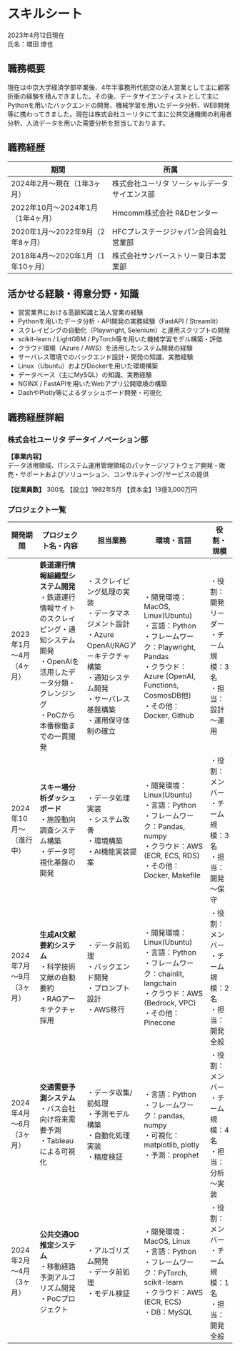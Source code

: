# スキルシート

2023年4月12日現在  
氏名：増田 燎也

## 職務概要

現在は中京大学経済学部卒業後、4年半事務所代航空の法人営業として主に顧客折衝の経験を積んできました。その後、データサイエンティストとして主にPythonを用いたバックエンドの開発、機械学習を用いたデータ分析、WEB開発等に携わってきました。現在は株式会社ユーリタにて主に公共交通機関の利用者分析、人流データを用いた需要分析を担当しております。

## 職務経歴

| 期間 | 所属 |
|------|------|
| 2024年2月～現在（1年3ヶ月） | 株式会社ユーリタ ソーシャルデータサイエンス部 |
| 2022年10月～2024年1月（1年4ヶ月） | Hmcomm株式会社 R&Dセンター |
| 2020年1月～2022年9月（2年8ヶ月） | HFCプレステージジャパン合同会社 営業部 |
| 2018年4月～2020年1月（1年10ヶ月） | 株式会社サンパーストリー東日本営業部 |

## 活かせる経験・得意分野・知識

- 営営業界における高齢知識と法人営業の経験
- Pythonを用いたデータ分析・API開発の実務経験（FastAPI / Streamlit）
- スクレイピングの自動化（Playwright, Selenium）と運用スクリプトの開発
- scikit-learn / LightGBM / PyTorch等を用いた機械学習モデル構築・評価
- クラウド環境（Azure / AWS）を活用したシステム開発の経験
- サーバレス環境でのバックエンド設計・開発の知識、実務経験
- Linux（Ubuntu）およびDockerを用いた環境構築
- データベース（主にMySQL）の知識、実務経験
- NGINX / FastAPIを用いたWebアプリ公開環境の構築
- DashやPlotly等によるダッシュボード開発・可視化

## 職務経歴詳細

### 株式会社ユーリタ データイノベーション部

**【事業内容】**  
データ活用領域、ITシステム運用管理領域のパッケージソフトウェア開発・販売・サポートおよびソリューション、コンサルティング/サービスの提供

**【従業員数】** 300名 【設立】1982年5月 【資本金】13億3,000万円

### プロジェクト一覧

| 開発期間 | プロジェクト名・内容 | 担当業務 | 環境・言語 | 役割・規模 |
|----------|---|----------|------------|------------|
| 2023年1月～4月<br>（4ヶ月） | **鉄道運行情報組織型システム開発**<br>・鉄道運行情報サイトのスクレイピング・通知システム開発<br>・OpenAIを活用したデータ分類・クレンジング<br>・PoCから本番稼働までの一貫開発 | ・スクレイピング処理の実装<br>・データマネジメント設計<br>・Azure OpenAI/RAGアーキテクチャ構築<br>・通知システム開発<br>・サーバレス基盤構築<br>・運用保守体制の確立 | ・開発環境：MacOS, Linux(Ubuntu)<br>・言語：Python<br>・フレームワーク：Playwright, Pandas<br>・クラウド：Azure (OpenAI, Functions, CosmosDB他)<br>・その他：Docker, Github | ・役割：開発リーダー<br>・チーム規模：3名<br>・担当：設計～運用 |
| 2024年10月～<br>（進行中） | **スキー場分析ダッシュボード**<br>・施設動向調査システム構築<br>・データ可視化基盤の開発 | ・データ処理実装<br>・システム改善<br>・環境構築<br>・AI機能実装提案 | ・開発環境：Linux(Ubuntu)<br>・言語：Python<br>・フレームワーク：Pandas, numpy<br>・クラウド：AWS (ECR, ECS, RDS)<br>・その他：Docker, Makefile | ・役割：メンバー<br>・チーム規模：3名<br>・担当：開発～保守 |
| 2024年7月～9月<br>（3ヶ月） | **生成AI文献要約システム**<br>・科学技術文献の自動要約<br>・RAGアーキテクチャ採用 | ・データ前処理<br>・バックエンド開発<br>・プロンプト設計<br>・AWS移行 | ・開発環境：Linux(Ubuntu)<br>・言語：Python<br>・フレームワーク：chainlit, langchain<br>・クラウド：AWS (Bedrock, VPC)<br>・その他：Pinecone | ・役割：メンバー<br>・チーム規模：2名<br>・担当：開発全般 |
| 2024年4月～6月<br>（3ヶ月） | **交通需要予測システム**<br>・バス会社向け将来需要予測<br>・Tableauによる可視化 | ・データ収集/前処理<br>・予測モデル構築<br>・自動化処理実装<br>・精度検証 | ・言語：Python<br>・フレームワーク：pandas, numpy<br>・可視化：matplotlib, plotly<br>・予測：prophet | ・役割：メンバー<br>・チーム規模：4名<br>・担当：分析～実装 |
| 2024年2月～4月<br>（3ヶ月） | **公共交通OD推定システム**<br>・移動経路予測アルゴリズム開発<br>・PoCプロジェクト | ・アルゴリズム開発<br>・データ前処理<br>・モデル検証 | ・開発環境：MacOS, Linux<br>・言語：Python<br>・フレームワーク：PyTorch, scikit-learn<br>・クラウド：AWS (ECR, ECS)<br>・DB：MySQL | ・役割：メンバー<br>・チーム規模：1名<br>・担当：開発全般 | 